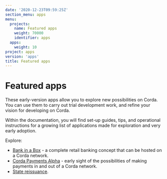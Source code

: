 ```yaml
---
date: '2020-12-23T09:59:25Z'
section_menu: apps
menu:
  projects:
    name: Featured apps
    weight: 70000
    identifier: apps
  apps:
    weight: 10
project: apps
version: 'apps'
title: Featured apps
---
```


# Featured apps

These early-version apps allow you to explore new possibilities on Corda. You can use them to carry out trial development work, and refine your vision for developing on Corda.

Within the documentation, you will find set-up guides, tips, and operational instructions for a growing list of applications made for exploration and very early adoption.

Explore:

* [Bank in a Box](../en/apps/bankinabox/getting-started.md) - a complete retail banking concept that can be hosted on a Corda network.
* [Corda Payments Alpha](../en/apps/payments/payments-index.md) - early sight of the possibilities of making payments in and out of a Corda network.
* [State reissuance](../en/apps/reissuance/state-reissuance.md).
